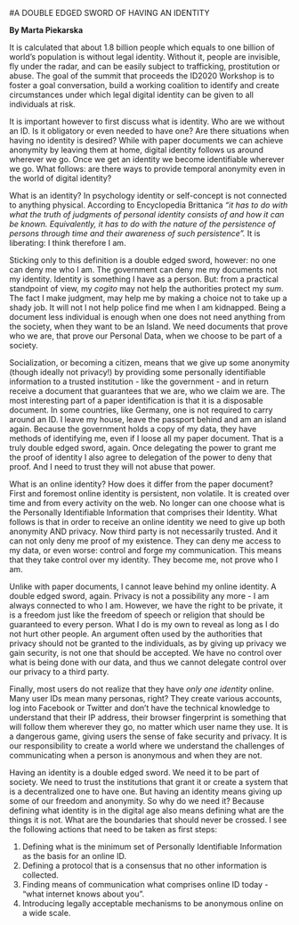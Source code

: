 #A DOUBLE EDGED SWORD OF HAVING AN IDENTITY

**By Marta Piekarska**

It is calculated that about 1.8 billion people which equals to one billion of world’s population is without legal
identity. Without it, people are invisible, fly under the radar, and can be easily subject to trafficking, prostitution or
abuse. The goal of the summit that proceeds the ID2020 Workshop is to foster a goal conversation, build a
working coalition to identify and create circumstances under which legal digital identity can be given to all
individuals at risk.

It is important however to first discuss what is identity. Who are we without an ID. Is it obligatory or even needed to
have one? Are there situations when having no identity is desired? While with paper documents we can achieve
anonymity by leaving them at home, digital identity follows us around wherever we go. Once we get an identity we
become identifiable wherever we go. What follows: are there ways to provide temporal anonymity even in the
world of digital identity?

What is an identity? In psychology identity or self-concept is not connected to anything physical. According to
Encyclopedia Brittanica *“it has to do with what the truth of judgments of personal identity consists of and how it
can be known. Equivalently, it has to do with the nature of the persistence of persons through time and their
awareness of such persistence”.* It is liberating: I think therefore I am.

Sticking only to this definition is a double edged sword, however: no one can deny me who I am. The government
can deny me my documents not my identity. Identity is something I have as a person. But: from a practical
standpoint of view, my *cogito* may not help the authorities protect my *sum*. The fact I make judgment, may help
me by making a choice not to take up a shady job. It will not l not help police find me when I am kidnapped. Being
a document less individual is enough when one does not need anything from the society, when they want to be an
Island. We need documents that prove who we are, that prove our Personal Data, when we choose to be part of a
society.

Socialization, or becoming a citizen, means that we give up some anonymity (though ideally not privacy!) by
providing some personally identifiable information to a trusted institution - like the government - and in return
receive a document that guarantees that we are, who we claim we are. The most interesting part of a paper
identification is that it is a disposable document. In some countries, like Germany, one is not required to carry
around an ID. I leave my house, leave the passport behind and am an island again. Because the government holds
a copy of my data, they have methods of identifying me, even if I loose all my paper document. That is a truly
double edged sword, again. Once delegating the power to grant me the proof of identity I also agree to delegation
of the power to deny that proof. And I need to trust they will not abuse that power.

What is an online identity? How does it differ from the paper document? First and foremost online identity is
persistent, non volatile. It is created over time and from every activity on the web. No longer can one choose what
is the Personally Identifiable Information that comprises their Identity. What follows is that in order to receive an online identity we need to give up both anonymity AND privacy. Now third party is not necessarily trusted. And it
can not only deny me proof of my existence. They can deny me access to my data, or even worse: control and
forge my communication. This means that they take control over my identity. They become me, not prove who I
am.

Unlike with paper documents, I cannot leave behind my online identity. A double edged sword, again. Privacy is
not a possibility any more - I am always connected to who I am. However, we have the right to be private, it is a
freedom just like the freedom of speech or religion that should be guaranteed to every person. What I do is my
own to reveal as long as I do not hurt other people. An argument often used by the authorities that privacy should
not be granted to the individuals, as by giving up privacy we gain security, is not one that should be accepted. We
have no control over what is being done with our data, and thus we cannot delegate control over our privacy to a
third party.

Finally, most users do not realize that they have *only one identity* online. Many user IDs mean many personas,
right? They create various accounts, log into Facebook or Twitter and don’t have the technical knowledge to
understand that their IP address, their browser fingerprint is something that will follow them wherever they go, no
matter which user name they use. It is a dangerous game, giving users the sense of fake security and privacy. It is
our responsibility to create a world where we understand the challenges of communicating when a person is
anonymous and when they are not.

Having an identity is a double edged sword. We need it to be part of society. We need to trust the institutions that
grant it or create a system that is a decentralized one to have one. But having an identity means giving up some of
our freedom and anonymity. So why do we need it? Because defining what identity is in the digital age also means
defining what are the things it is not. What are the boundaries that should never be crossed. I see the following
actions that need to be taken as first steps:

1. Defining what is the minimum set of Personally Identifiable Information as the basis for an online ID.
2. Defining a protocol that is a consensus that no other information is collected.
3. Finding means of communication what comprises online ID today - “what internet knows about you”.
4. Introducing legally acceptable mechanisms to be anonymous online on a wide scale.

